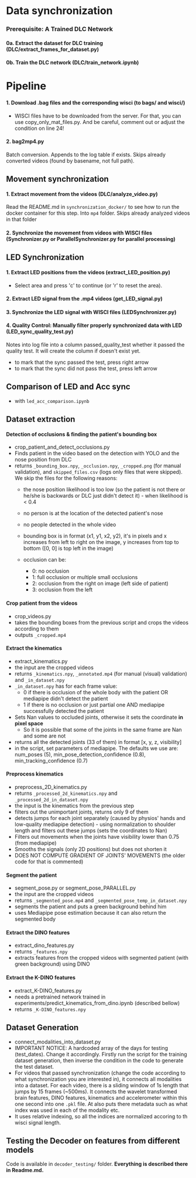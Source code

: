 # Data synchronization

### Prerequisite: A Trained DLC Network

#### 0a. Extract the dataset for DLC training (DLC/extract_frames_for_dataset.py)

#### 0b. Train the DLC network (DLC/train_network.ipynb)


# Pipeline

#### 1. Download .bag files and the corresponding wisci (to bags/ and wisci/)
 - WISCI files have to be downloaded from the server. For that, you can use copy_only_mat_files.py. And be careful, comment out or adjust the condition on line 24!

#### 2. bag2mp4.py

Batch conversion. Appends to the log table if exists. Skips already converted videos (found by basename, not full path).

## Movement synchronization

#### 1. Extract movement from the videos (DLC/analyze_video.py)

Read the README.md in `synchronization_docker/` to see how to run the docker container for this step. 
Into `mp4` folder. Skips already analyzed videos in that folder

#### 2. Synchronize the movement from videos with WISCI files (Synchronizer.py or ParallelSynchronizer.py for parallel processing)

## LED Synchronization

#### 1. Extract LED positions from the videos (extract_LED_position.py)
- Select area and press 'c' to continue (or 'r' to reset the area).

#### 2. Extract LED signal from the .mp4 videos (get_LED_signal.py)

#### 3. Synchronize the LED signal with WISCI files (LEDSynchronizer.py)

#### 4. Quality Control: Manually filter properly synchronized data with LED (LED_sync_quality_test.py)

Notes into log file into a column passed_quality_test whether it passed the quality test.
It will create the column if doesn't exist yet.
 - to mark that the sync passed the test, press right arrow
 - to mark that the sync did not pass the test, press left arrow

## Comparison of LED and Acc sync
 - with `led_acc_comparison.ipynb`

## Dataset extraction

#### Detection of occlusions & finding the patient's bounding box
 - crop_patient_and_detect_occlusions.py
 - Finds patient in the video based on the detection with YOLO and the nose position from DLC
 - returns `_bounding_box.npy`, `_occlusion.npy`, `_cropped.png` (for manual validation), and `skipped_files.csv` (logs only files that were skipped). We skip the files for the following reasons:
      - the nose position likelihood is too low (so the patient is not there or he/she is backwards or DLC just didn't detect it) - when likelihood is < 0.4
      - no person is at the location of the detected patient's nose
      - no people detected in the whole video

    - bounding box is in format (x1, y1, x2, y2), it's in pixels and x increases from left to right on the image, y increases from top to bottom ([0, 0] is top left in the image)
    - occlusion can be: 
       - 0: no occlusion
       - 1: full occlusion or multiple small occlusions
       - 2: occlusion from the right on image (left side of patient)
       - 3: occlusion from the left

#### Crop patient from the videos 
 - crop_videos.py
 - takes the bounding boxes from the previous script and crops the videos according to them
 - outputs `_cropped.mp4`

#### Extract the kinematics
 - extract_kinematics.py
 - the input are the cropped videos
 - returns `_kinematics.npy`, `_annotated.mp4` (for manual (visual) validation) and `_in_dataset.npy`
 - `_in_dataset.npy` has for each frame value:
    - 0 if there is occlusion of the whole body with the patient OR mediapipe didn't detect the patient
    - 1 if there is no occlusion or just partial one AND mediapipe successfully detected the patient
 - Sets Nan values to occluded joints, otherwise it sets the coordinate **in pixel space**
   - So it is possible that some of the joints in the same frame are Nan and some are not
 - returns all the detected joints (33 of them) in format [x, y, z, visibility]
 - in the script, set parameters of mediapipe. The defaults we use are: num_poses (5), min_pose_detection_confidence (0.8), min_tracking_confidence (0.7)

#### Preprocess kinematics
 - preprocess_2D_kinematics.py
 - returns `_processed_2d_kinematics.npy` and `_processed_2d_in_dataset.npy`
 - the input is the kinematics from the previous step
 - filters out the unimportant joints, returns only 9 of them 
 - detects jumps for each joint separately (caused by physios' hands and low-quality mediapipe detection) - using normalization to shoulder length and filters out these jumps (sets the coordinates to Nan)
 - Filters out movements when the joints have visibility lower than 0.75 (from mediapipe)
 - Smooths the signals (only 2D positions) but does not shorten it
 - DOES NOT COMPUTE GRADIENT OF JOINTS' MOVEMENTS (the older code for that is commented)

 #### Segment the patient
  - segment_pose.py or segment_pose_PARALLEL.py
  - the input are the cropped videos
  - returns `_segmented_pose.mp4` and `_segmented_pose_temp_in_dataset.npy`
  - segments the patient and puts a green background behind him 
  - uses Mediapipe pose estimation because it can also return the segmented body

#### Extract the DINO features
 - extract_dino_features.py
 - returns `_features.npy`
 - extracts features from the cropped videos with segmented patient (with green background) using DINO

#### Extract the K-DINO features
  - extract_K-DINO_features.py
  - needs a pretrained network trained in experiments/predict_kinematics_from_dino.ipynb (described bellow)
  - returns `_K-DINO_features.npy`

## Dataset Generation
 - connect_modalities_into_dataset.py
 - IMPORTANT NOTICE: A hardcoded array of the days for testing (test_dates). Change it accordingly. Firstly run the script for the training dataset generation, then inverse the condition in the code to generate the test dataset.
 - For videos that passed synchronization (change the code according to what synchronization you are interested in), it connects all modalities into a dataset. For each video, there is a sliding window of 1s length that jumps by 15 frames (~500ms). It connects the wavelet transformed brain features, DINO features, kinematics and accelerometer within this one second into one `.pkl` file. At also puts there metadata such as what index was used in each of the modality etc.
 - It uses relative indexing, so all the indices are normalized accoring to th wisci signal length.

## Testing the Decoder on features from different models

Code is available in `decoder_testing/` folder. **Everything is described there in Readme.md.**
